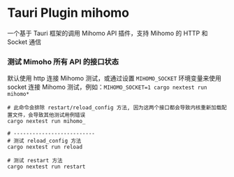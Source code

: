 # Tauri Plugin mihomo

一个基于 Tauri 框架的调用 Mihomo API 插件，支持 Mihomo 的 HTTP 和 Socket 通信

### 测试 Mimoho 所有 API 的接口状态

默认使用 http 连接 Mihomo 测试，或通过设置 `MIHOMO_SOCKET` 环境变量来使用 socket 连接 Mihomo 测试，例如：`MIHOMO_SOCKET=1 cargo nextest run mihomo*`

```shell
# 此命令会排除 restart/reload_config 方法, 因为这两个接口都会导致内核重新加载配置文件，会导致其他测试用例错误
cargo nextest run mihomo_

# --------------------------
# 测试 reload_config 方法
cargo nextest run reload

# 测试 restart 方法
cargo nextest run restart
```
